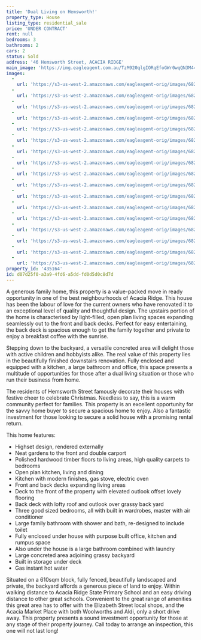 ```yaml
---
title: 'Dual Living on Hemsworth!'
property_type: House
listing_type: residential_sale
price: 'UNDER CONTRACT'
rent: null
bedrooms: 3
bathrooms: 2
cars: 2
status: Sold
address: '46 Hemsworth Street, ACACIA RIDGE'
main_image: 'https://img.eagleagent.com.au/TzM920qlgIORqEfoGWr0wqQN3M4=/1280x854/smart/https://s3-us-west-2.amazonaws.com/eagleagent-orig/images/6821201/125441210-image-M.jpg'
images:
  -
    url: 'https://s3-us-west-2.amazonaws.com/eagleagent-orig/images/6821217/125441210-image-Q.jpg'
  -
    url: 'https://s3-us-west-2.amazonaws.com/eagleagent-orig/images/6821216/125441210-image-P.jpg'
  -
    url: 'https://s3-us-west-2.amazonaws.com/eagleagent-orig/images/6821215/125441210-image-O.jpg'
  -
    url: 'https://s3-us-west-2.amazonaws.com/eagleagent-orig/images/6821214/125441210-image-N.jpg'
  -
    url: 'https://s3-us-west-2.amazonaws.com/eagleagent-orig/images/6821213/125441210-image-L.jpg'
  -
    url: 'https://s3-us-west-2.amazonaws.com/eagleagent-orig/images/6821212/125441210-image-K.jpg'
  -
    url: 'https://s3-us-west-2.amazonaws.com/eagleagent-orig/images/6821211/125441210-image-J.jpg'
  -
    url: 'https://s3-us-west-2.amazonaws.com/eagleagent-orig/images/6821210/125441210-image-I.jpg'
  -
    url: 'https://s3-us-west-2.amazonaws.com/eagleagent-orig/images/6821209/125441210-image-H.jpg'
  -
    url: 'https://s3-us-west-2.amazonaws.com/eagleagent-orig/images/6821208/125441210-image-G.jpg'
  -
    url: 'https://s3-us-west-2.amazonaws.com/eagleagent-orig/images/6821207/125441210-image-F.jpg'
  -
    url: 'https://s3-us-west-2.amazonaws.com/eagleagent-orig/images/6821206/125441210-image-E.jpg'
  -
    url: 'https://s3-us-west-2.amazonaws.com/eagleagent-orig/images/6821205/125441210-image-D.jpg'
  -
    url: 'https://s3-us-west-2.amazonaws.com/eagleagent-orig/images/6821204/125441210-image-C.jpg'
  -
    url: 'https://s3-us-west-2.amazonaws.com/eagleagent-orig/images/6821203/125441210-image-B.jpg'
  -
    url: 'https://s3-us-west-2.amazonaws.com/eagleagent-orig/images/6821202/125441210-image-A.jpg'
  -
    url: 'https://s3-us-west-2.amazonaws.com/eagleagent-orig/images/6821201/125441210-image-M.jpg'
property_id: '435164'
id: d07d25f0-a3a9-4fd6-a5dd-fd0d5d0c8d7d
---
```

A generous family home, this property is a value-packed move in ready opportunity in one of the best neighbourhoods of Acacia Ridge. This house has been the labour of love for the current owners who have renovated it to an exceptional level of quality and thoughtful design. The upstairs portion of the home is characterised by light-filled, open plan living spaces expanding seamlessly out to the front and back decks. Perfect for easy entertaining, the back deck is spacious enough to get the family together and private to enjoy a breakfast coffee with the sunrise.

Stepping down to the backyard, a versatile concreted area will delight those with active children and hobbyists alike. The real value of this property lies in the beautifully finished downstairs renovation. Fully enclosed and equipped with a kitchen, a large bathroom and office, this space presents a multitude of opportunities for those after a dual living situation or those who run their business from home.

The residents of Hemsworth Street famously decorate their houses with festive cheer to celebrate Christmas. Needless to say, this is a warm community perfect for families. This property is an excellent opportunity for the savvy home buyer to secure a spacious home to enjoy. Also a fantastic investment for those looking to secure a solid house with a promising rental return.

This home features:

*  Highset design, rendered externally
*  Neat gardens to the front and double carport
*  Polished hardwood timber floors to living areas, high quality carpets to bedrooms
*  Open plan kitchen, living and dining
*  Kitchen with modern finishes, gas stove, electric oven
*  Front and back decks expanding living areas
*  Deck to the front of the property with elevated outlook offset lovely flooring
*  Back deck with lofty roof and outlook over grassy back yard
*  Three good sized bedrooms, all with built in wardrobes, master with air conditioner
*  Large family bathroom with shower and bath, re-designed to include toilet
*  Fully enclosed under house with purpose built office, kitchen and rumpus space
*  Also under the house is a large bathroom combined with laundry
*  Large concreted area adjoining grassy backyard
*  Built in storage under deck
*  Gas instant hot water

Situated on a 610sqm block, fully fenced, beautifully landscaped and private, the backyard affords a generous piece of land to enjoy. Within walking distance to Acacia Ridge State Primary School and an easy driving distance to other great schools. Convenient to the great range of amenities this great area has to offer with the Elizabeth Street local shops, and the Acacia Market Place with both Woolworths and Aldi, only a short drive away. This property presents a sound investment opportunity for those at any stage of their property journey. Call today to arrange an inspection, this one will not last long!